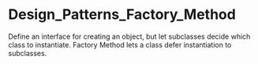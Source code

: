 # Design_Patterns_Factory_Method
Define an interface for creating an object, but let subclasses decide which class to instantiate.
Factory Method lets a class defer instantiation to subclasses.
